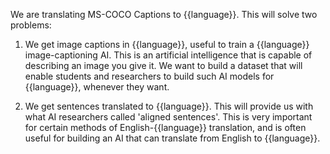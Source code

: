 We are translating MS-COCO Captions to {{language}}. This will solve two problems:

1. We get image captions in {{language}}, useful to train a {{language}}
   image-captioning AI. This is an artificial intelligence that is
   capable of describing an image you give it. We want to build a
   dataset that will enable students and researchers to build such AI
   models for {{language}}, whenever they want.

2. We get sentences translated to {{language}}. This will provide us with what AI
   researchers called 'aligned sentences'. This is very important for
   certain methods of English-{{language}} translation, and is often useful
   for building an AI that can translate from English to {{language}}.

